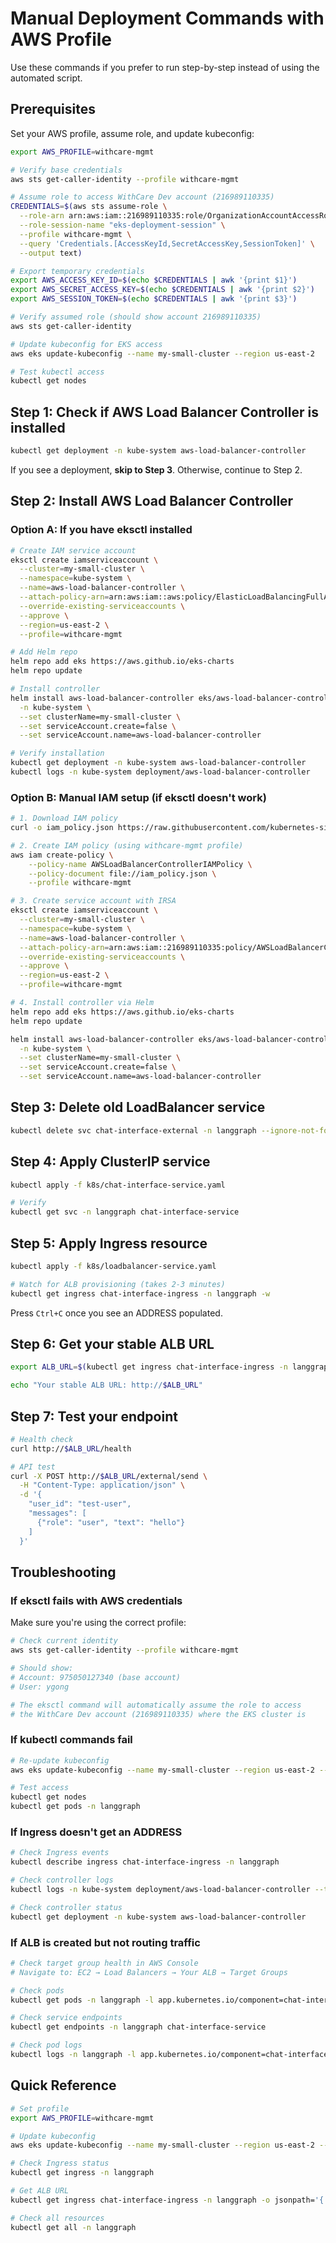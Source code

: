# Manual Deployment Commands with AWS Profile

Use these commands if you prefer to run step-by-step instead of using the automated script.

## Prerequisites

Set your AWS profile, assume role, and update kubeconfig:

```bash
export AWS_PROFILE=withcare-mgmt

# Verify base credentials
aws sts get-caller-identity --profile withcare-mgmt

# Assume role to access WithCare Dev account (216989110335)
CREDENTIALS=$(aws sts assume-role \
  --role-arn arn:aws:iam::216989110335:role/OrganizationAccountAccessRole \
  --role-session-name "eks-deployment-session" \
  --profile withcare-mgmt \
  --query 'Credentials.[AccessKeyId,SecretAccessKey,SessionToken]' \
  --output text)

# Export temporary credentials
export AWS_ACCESS_KEY_ID=$(echo $CREDENTIALS | awk '{print $1}')
export AWS_SECRET_ACCESS_KEY=$(echo $CREDENTIALS | awk '{print $2}')
export AWS_SESSION_TOKEN=$(echo $CREDENTIALS | awk '{print $3}')

# Verify assumed role (should show account 216989110335)
aws sts get-caller-identity

# Update kubeconfig for EKS access
aws eks update-kubeconfig --name my-small-cluster --region us-east-2

# Test kubectl access
kubectl get nodes
```

## Step 1: Check if AWS Load Balancer Controller is installed

```bash
kubectl get deployment -n kube-system aws-load-balancer-controller
```

If you see a deployment, **skip to Step 3**. Otherwise, continue to Step 2.

## Step 2: Install AWS Load Balancer Controller

### Option A: If you have eksctl installed

```bash
# Create IAM service account
eksctl create iamserviceaccount \
  --cluster=my-small-cluster \
  --namespace=kube-system \
  --name=aws-load-balancer-controller \
  --attach-policy-arn=arn:aws:iam::aws:policy/ElasticLoadBalancingFullAccess \
  --override-existing-serviceaccounts \
  --approve \
  --region=us-east-2 \
  --profile=withcare-mgmt

# Add Helm repo
helm repo add eks https://aws.github.io/eks-charts
helm repo update

# Install controller
helm install aws-load-balancer-controller eks/aws-load-balancer-controller \
  -n kube-system \
  --set clusterName=my-small-cluster \
  --set serviceAccount.create=false \
  --set serviceAccount.name=aws-load-balancer-controller

# Verify installation
kubectl get deployment -n kube-system aws-load-balancer-controller
kubectl logs -n kube-system deployment/aws-load-balancer-controller
```

### Option B: Manual IAM setup (if eksctl doesn't work)

```bash
# 1. Download IAM policy
curl -o iam_policy.json https://raw.githubusercontent.com/kubernetes-sigs/aws-load-balancer-controller/v2.7.0/docs/install/iam_policy.json

# 2. Create IAM policy (using withcare-mgmt profile)
aws iam create-policy \
    --policy-name AWSLoadBalancerControllerIAMPolicy \
    --policy-document file://iam_policy.json \
    --profile withcare-mgmt

# 3. Create service account with IRSA
eksctl create iamserviceaccount \
  --cluster=my-small-cluster \
  --namespace=kube-system \
  --name=aws-load-balancer-controller \
  --attach-policy-arn=arn:aws:iam::216989110335:policy/AWSLoadBalancerControllerIAMPolicy \
  --override-existing-serviceaccounts \
  --approve \
  --region=us-east-2 \
  --profile=withcare-mgmt

# 4. Install controller via Helm
helm repo add eks https://aws.github.io/eks-charts
helm repo update

helm install aws-load-balancer-controller eks/aws-load-balancer-controller \
  -n kube-system \
  --set clusterName=my-small-cluster \
  --set serviceAccount.create=false \
  --set serviceAccount.name=aws-load-balancer-controller
```

## Step 3: Delete old LoadBalancer service

```bash
kubectl delete svc chat-interface-external -n langgraph --ignore-not-found=true
```

## Step 4: Apply ClusterIP service

```bash
kubectl apply -f k8s/chat-interface-service.yaml

# Verify
kubectl get svc -n langgraph chat-interface-service
```

## Step 5: Apply Ingress resource

```bash
kubectl apply -f k8s/loadbalancer-service.yaml

# Watch for ALB provisioning (takes 2-3 minutes)
kubectl get ingress chat-interface-ingress -n langgraph -w
```

Press `Ctrl+C` once you see an ADDRESS populated.

## Step 6: Get your stable ALB URL

```bash
export ALB_URL=$(kubectl get ingress chat-interface-ingress -n langgraph -o jsonpath='{.status.loadBalancer.ingress[0].hostname}')

echo "Your stable ALB URL: http://$ALB_URL"
```

## Step 7: Test your endpoint

```bash
# Health check
curl http://$ALB_URL/health

# API test
curl -X POST http://$ALB_URL/external/send \
  -H "Content-Type: application/json" \
  -d '{
    "user_id": "test-user",
    "messages": [
      {"role": "user", "text": "hello"}
    ]
  }'
```

## Troubleshooting

### If eksctl fails with AWS credentials

Make sure you're using the correct profile:

```bash
# Check current identity
aws sts get-caller-identity --profile withcare-mgmt

# Should show:
# Account: 975050127340 (base account)
# User: ygong

# The eksctl command will automatically assume the role to access
# the WithCare Dev account (216989110335) where the EKS cluster is
```

### If kubectl commands fail

```bash
# Re-update kubeconfig
aws eks update-kubeconfig --name my-small-cluster --region us-east-2 --profile withcare-mgmt

# Test access
kubectl get nodes
kubectl get pods -n langgraph
```

### If Ingress doesn't get an ADDRESS

```bash
# Check Ingress events
kubectl describe ingress chat-interface-ingress -n langgraph

# Check controller logs
kubectl logs -n kube-system deployment/aws-load-balancer-controller --tail=50

# Check controller status
kubectl get deployment -n kube-system aws-load-balancer-controller
```

### If ALB is created but not routing traffic

```bash
# Check target group health in AWS Console
# Navigate to: EC2 → Load Balancers → Your ALB → Target Groups

# Check pods
kubectl get pods -n langgraph -l app.kubernetes.io/component=chat-interface

# Check service endpoints
kubectl get endpoints -n langgraph chat-interface-service

# Check pod logs
kubectl logs -n langgraph -l app.kubernetes.io/component=chat-interface
```

## Quick Reference

```bash
# Set profile
export AWS_PROFILE=withcare-mgmt

# Update kubeconfig
aws eks update-kubeconfig --name my-small-cluster --region us-east-2 --profile withcare-mgmt

# Check Ingress status
kubectl get ingress -n langgraph

# Get ALB URL
kubectl get ingress chat-interface-ingress -n langgraph -o jsonpath='{.status.loadBalancer.ingress[0].hostname}'

# Check all resources
kubectl get all -n langgraph
```
